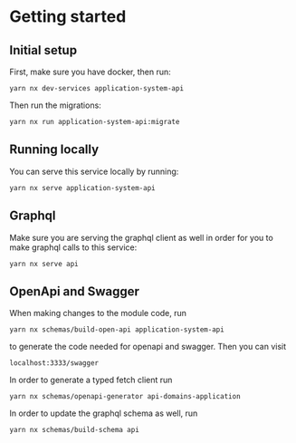 # Getting started

## Initial setup

First, make sure you have docker, then run:

`yarn nx dev-services application-system-api`

Then run the migrations:

`yarn nx run application-system-api:migrate`

## Running locally

You can serve this service locally by running:

`yarn nx serve application-system-api`

## Graphql

Make sure you are serving the graphql client as well in order for you to make graphql calls to this service:

`yarn nx serve api`

## OpenApi and Swagger

When making changes to the module code, run

`yarn nx schemas/build-open-api application-system-api`

to generate the code needed for openapi and swagger. Then you can visit

`localhost:3333/swagger`

In order to generate a typed fetch client run

`yarn nx schemas/openapi-generator api-domains-application`

In order to update the graphql schema as well, run

`yarn nx schemas/build-schema api`
